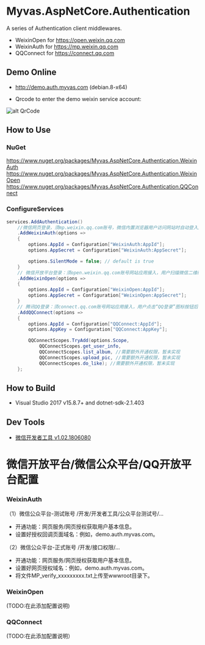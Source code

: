 # Myvas.AspNetCore.Authentication
A series of Authentication client middlewares.
- WeixinOpen for https://open.weixin.qq.com
- WeixinAuth for https://mp.weixin.qq.com
- QQConnect for https://connect.qq.com

## Demo Online
- http://demo.auth.myvas.com (debian.8-x64)

- Qrcode to enter the demo weixin service account:

![alt QrCode](http://mmbiz.qpic.cn/mmbiz_jpg/lPe5drS9euRQR1eCK5cGXaibHYL6vBR4pGLB34ju2hXCiaMQiayOU8w5GMfEH7WZsVNTnhLTpnzAC9xfdWuTT89OA/0)

## How to Use
### NuGet
https://www.nuget.org/packages/Myvas.AspNetCore.Authentication.WeixinAuth
https://www.nuget.org/packages/Myvas.AspNetCore.Authentication.WeixinOpen
https://www.nuget.org/packages/Myvas.AspNetCore.Authentication.QQConnect

### ConfigureServices
```csharp
services.AddAuthentication()
    //微信网页登录，须mp.weixin.qq.com账号，微信内置浏览器用户访问网站时自动登入网站。（Scope: 静默方式snsapi_base, 用户确认方式snsapi_userinfo）
    .AddWeixinAuth(options => 
    {
        options.AppId = Configuration["WeixinAuth:AppId"];
        options.AppSecret = Configuration["WeixinAuth:AppSecret"];

        options.SilentMode = false; // default is true
    }
    // 微信开放平台登录：须open.weixin.qq.com账号网站应用接入，用户扫描微信二维码并确认后登入网站。
    .AddWeixinOpen(options => 
    {
        options.AppId = Configuration["WeixinOpen:AppId"];
        options.AppSecret = Configuration["WeixinOpen:AppSecret"];
    }
    // 腾讯QQ登录：须connect.qq.com账号网站应用接入，用户点击“QQ登录”图标按钮后使用QQ账号登入网站。
    .AddQQConnect(options => 
    {
        options.AppId = Configuration["QQConnect:AppId"];
        options.AppKey = Configuration["QQConnect:AppKey"];

        QQConnectScopes.TryAdd(options.Scope,
            QQConnectScopes.get_user_info,
            QQConnectScopes.list_album, //需要额外开通权限，暂未实现
            QQConnectScopes.upload_pic, //需要额外开通权限，暂未实现
            QQConnectScopes.do_like); //需要额外开通权限，暂未实现
    };
```

## How to Build
* Visual Studio 2017 v15.8.7+ and dotnet-sdk-2.1.403

## Dev Tools
* [微信开发者工具 v1.02.1806080](https://mp.weixin.qq.com/debug/wxadoc/dev/devtools/download.html)

# 微信开放平台/微信公众平台/QQ开放平台配置

### WeixinAuth
（1）微信公众平台-测试账号
/开发/开发者工具/公众平台测试号/...
- 开通功能：网页服务/网页授权获取用户基本信息。
- 设置好授权回调页面域名：例如，demo.auth.myvas.com。

（2）微信公众平台-正式账号
/开发/接口权限/...
- 开通功能：网页服务/网页授权获取用户基本信息。
- 设置好网页授权域名：例如，demo.auth.myvas.com。
- 将文件MP_verify_xxxxxxxxx.txt上传至wwwroot目录下。

### WeixinOpen
(TODO:在此添加配置说明)

### QQConnect
(TODO:在此添加配置说明）

